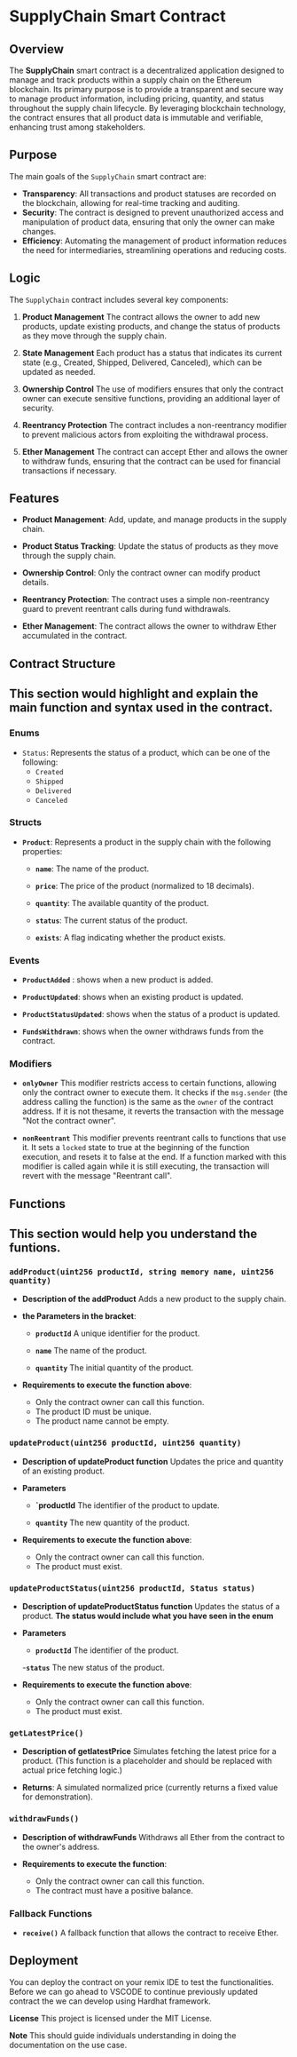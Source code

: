 # SupplyChain Smart Contract

## Overview

The **SupplyChain** smart contract is a decentralized application designed to manage and track products within a supply chain on the Ethereum blockchain. Its primary purpose is to provide a transparent and secure way to manage product information, including pricing, quantity, and status throughout the supply chain lifecycle. By leveraging blockchain technology, the contract ensures that all product data is immutable and verifiable, enhancing trust among stakeholders.

## Purpose

The main goals of the `SupplyChain` smart contract are:

- **Transparency**: All transactions and product statuses are recorded on the blockchain, allowing for real-time tracking and auditing.
- **Security**: The contract is designed to prevent unauthorized access and manipulation of product data, ensuring that only the owner can make changes.
- **Efficiency**: Automating the management of product information reduces the need for intermediaries, streamlining operations and reducing costs.


## Logic

The `SupplyChain` contract includes several key components:

1. **Product Management**
   The contract allows the owner to add new products, update existing products, and change the status of products as they move through the supply chain.
   
2. **State Management**
    Each product has a status that indicates its current state (e.g., Created, Shipped, Delivered, Canceled), which can be updated as needed.
   
3. **Ownership Control**
 The use of modifiers ensures that only the contract owner can execute sensitive functions, providing an additional layer of security.

4. **Reentrancy Protection**
 The contract includes a non-reentrancy modifier to prevent malicious actors from exploiting the withdrawal process.

5. **Ether Management**
 The contract can accept Ether and allows the owner to withdraw funds, ensuring that the contract can be used for financial transactions if necessary.


  
## Features

- **Product Management**: Add, update, and manage products in the supply chain.
  
- **Product Status Tracking**: Update the status of products as they move through the supply chain.
  
- **Ownership Control**: Only the contract owner can modify product details.
  
- **Reentrancy Protection**: The contract uses a simple non-reentrancy guard to prevent reentrant calls during fund withdrawals.
  
- **Ether Management**: The contract allows the owner to withdraw Ether accumulated in the contract.



## Contract Structure
## This section would highlight and explain the main function and syntax used in the contract.

### Enums

- `Status`: Represents the status of a product, which can be one of the following:
  - `Created`
  - `Shipped`
  - `Delivered`
  - `Canceled`


### Structs

- **`Product`**: Represents a product in the supply chain with the following properties:
  - **`name`**: The name of the product.
  
  - **`price`**: The price of the product (normalized to 18 decimals).
    
  - **`quantity`**: The available quantity of the product.
    
  - **`status`**: The current status of the product.
    
  - **`exists`**: A flag indicating whether the product exists.



### Events

- **`ProductAdded`** : shows when a new product is added.
  
- **`ProductUpdated`**: shows when an existing product is updated.
  
- **`ProductStatusUpdated`**: shows when the status of a product is updated.
  
- **`FundsWithdrawn`**: shows when the owner withdraws funds from the contract.


  

### Modifiers

- **`onlyOwner`**
   This modifier restricts access to certain functions, allowing only the contract owner to execute them. It checks if the `msg.sender` (the address calling the function) is the same as the `owner` of the contract address. If it is not thesame, it reverts the transaction with the message "Not the contract owner".

- **`nonReentrant`**
   This modifier prevents reentrant calls to functions that use it. It sets a `locked` state to true at the beginning of the function execution, and resets it to false at the end. If a function marked with this modifier is called again while it is still executing, the transaction will revert with the message "Reentrant call".



## Functions
## This section would help you understand the funtions.

### `addProduct(uint256 productId, string memory name, uint256 quantity)`

- **Description of the addProduct**
  Adds a new product to the supply chain.
  
- **the Parameters in the bracket**:
  - **`productId`**
     A unique identifier for the product.
    
  - **`name`**
     The name of the product.
    
  - **`quantity`**
     The initial quantity of the product.
    
- **Requirements to execute  the function above**:
  - Only the contract owner can call this function.
  - The product ID must be unique.
  - The product name cannot be empty.


### `updateProduct(uint256 productId, uint256 quantity)`

- **Description of updateProduct function**
 Updates the price and quantity of an existing product.

- **Parameters**

  - **`productId**
The identifier of the product to update.

  - **`quantity`**
The new quantity of the product.

- **Requirements to execute the function above**:
  - Only the contract owner can call this function.
  - The product must exist.
  

### `updateProductStatus(uint256 productId, Status status)`

- **Description of updateProductStatus function**
Updates the status of a product.
**The status would include what you have seen in the enum**

- **Parameters**

  - **`productId`**
The identifier of the product.

  -**`status`**
The new status of the product.

- **Requirements to execute the function above**:
  - Only the contract owner can call this function.
  - The product must exist.



### `getLatestPrice()`

- **Description of getlatestPrice**
Simulates fetching the latest price for a product. (This function is a placeholder and should be replaced with actual price fetching logic.)

- **Returns**: A simulated normalized price (currently returns a fixed value for demonstration).



### `withdrawFunds()`

- **Description of withdrawFunds**
Withdraws all Ether from the contract to the owner's address.

- **Requirements to execute the function**:
  - Only the contract owner can call this function.
  - The contract must have a positive balance.



### Fallback Functions

- **`receive()`**
A fallback function that allows the contract to receive Ether.



## Deployment

You can deploy the contract on your remix IDE to test the functionalities. Before we can go ahead to VSCODE to continue previously updated contract the  we can develop using Hardhat framework.

**License**
This project is licensed under the MIT License.

**Note**
This should guide individuals understanding in doing the documentation on the use case. 
